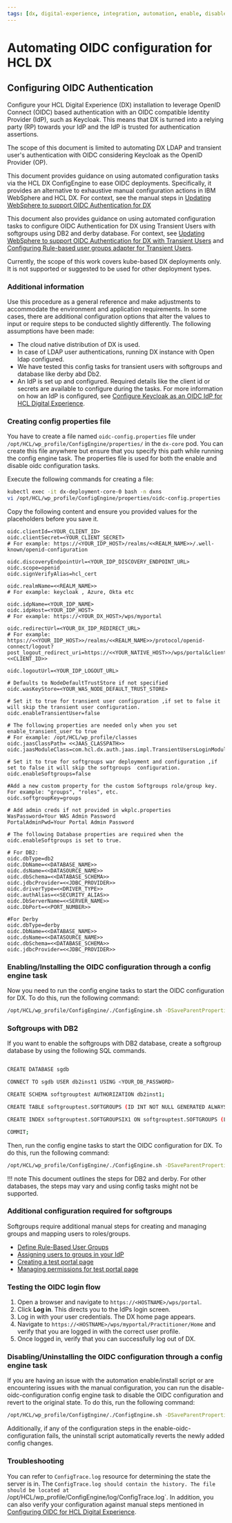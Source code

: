```yaml
---
tags: [dx, digital-experience, integration, automation, enable, disable]
---
```


# Automating OIDC configuration for HCL DX

## Configuring OIDC Authentication

Configure your HCL Digital Experience (DX) installation to leverage OpenID Connect (OIDC) based authentication with an OIDC compatible Identity Provider (IdP), such as Keycloak. This means that DX is turned into a relying party (RP) towards your IdP and the IdP is trusted for authentication assertions.

The scope of this document is limited to automating DX LDAP and transient user's authentication with OIDC considering Keycloak as the OpenID Provider (OP).

This document provides guidance on using automated configuration tasks via the HCL DX ConfigEngine to ease OIDC deployments. Specifically, it provides an alternative to exhaustive manual configuration actions in IBM WebSphere and HCL DX. For context, see the manual steps in [Updating WebSphere to support OIDC Authentication for DX](../dx-update-webshpere-for-oidc.md)

This document also provides guidance on using automated configuration tasks to configure OIDC Authentication for DX using Transient Users with softgroups using DB2 and derby database. For context, see [Updating WebSphere to support OIDC Authentication for DX with Transient Users](../transient-users/dx-update-webshpere-for-oidc-transient-users.md) and [Configuring Rule-based user groups adapter for Transient Users](../transient-users/transient-users-softgroups-configuration.md).

Currently, the scope of this work covers kube-based DX deployments only. It is not supported or suggested to be used for other deployment types.

### Additional information

Use this procedure as a general reference and make adjustments to accommodate the environment and application requirements. In some cases, there are additional configuration options that alter the values to input or require steps to be conducted slightly differently. The following assumptions have been made:

- The cloud native distribution of DX is used.
- In case of LDAP user authentications, running DX instance with Open ldap configured.
- We have tested this config tasks for transient users with softgroups and database like derby abd Db2. 
- An IdP is set up and configured. Required details like the client id or secrets are available to configure during the tasks. For more information on how an IdP is configured, see [Configure Keycloak as an OIDC IdP for HCL Digital Experience](https://github.com/HCL-TECH-SOFTWARE/hclds-keycloak/blob/main/docs/integration/ds-integration/dx/dx-keycloak-configuration.md).

### Creating config properties file

You have to create a file named `oidc-config.properties` file under `/opt/HCL/wp_profile/ConfigEngine/properties/` in the `dx-core` pod. You can create this file anywhere but ensure that you specify this path while running the config engine task. The properties file is used for both the enable and disable oidc configuration tasks.

Execute the following commands for creating a file:

```sh
kubectl exec -it dx-deployment-core-0 bash -n dxns
vi /opt/HCL/wp_profile/ConfigEngine/properties/oidc-config.properties
```

Copy the following content and ensure you provided values for the placeholders before you save it.

```properties
oidc.clientId=<YOUR_CLIENT_ID>
oidc.clientSecret=<YOUR_CLIENT_SECRET>
# For example: https://<YOUR_IDP_HOST>/realms/<<REALM_NAME>>/.well-known/openid-configuration

oidc.discoveryEndpointUrl=<YOUR_IDP_DISCOVERY_ENDPOINT_URL>
oidc.scope=openid
oidc.signVerifyAlias=hcl_cert

oidc.realmName=<<REALM_NAME>>
# For example: keycloak , Azure, Okta etc

oidc.idpName=<YOUR_IDP_NAME>
oidc.idpHost=<YOUR_IDP_HOST>
# For example: https://<YOUR_DX_HOST>/wps/myportal

oidc.redirectUrl=<YOUR_DX_IDP_REDIRECT_URL>
# For example: https://<<YOUR_IDP_HOST>>/realms/<<REALM_NAME>>/protocol/openid-connect/logout?post_logout_redirect_uri=https://<<YOUR_NATIVE_HOST>>/wps/portal&client_id=<<CLIENT_ID>>

oidc.logoutUrl=<YOUR_IDP_LOGOUT_URL>

# Defaults to NodeDefaultTrustStore if not specified
oidc.wasKeyStore=<YOUR_WAS_NODE_DEFAULT_TRUST_STORE>

# Set it to true for transient user configuration ,if set to false it will skip the transient user configuration.
oidc.enableTransientUser=false

# The following properties are needed only when you set enable_transient_user to true
# For example: /opt/HCL/wp_profile/classes
oidc.jaasClassPath= <<JAAS_CLASSPATH>>
oidc.jaasModuleClass=com.hcl.dx.auth.jaas.impl.TransientUsersLoginModule

# Set it to true for softgroups war deployment and configuration ,if set to false it will skip the softgroups  configuration.
oidc.enableSoftgroups=false

#Add a new custom property for the custom Softgroups role/group key. For example: "groups", "roles", etc.
oidc.softgroupKey=groups

# Add admin creds if not provided in wkplc.properties
WasPassword=Your WAS Admin Password
PortalAdminPwd=Your Portal Admin Password

# The following Database properties are required when the oidc.enableSoftgroups is set to true.

# For DB2:
oidc.dbType=db2
oidc.DbName=<<DATABASE_NAME>>
oidc.dsName=<<DATASOURCE_NAME>>
oidc.dbSchema=<<DATABASE_SCHEMA>>
oidc.jdbcProvider=<<JDBC_PROVIDER>>
oidc.driverType=<<DRIVER_TYPE>>
oidc.authAlias=<<SECURITY_ALIAS>>
oidc.DbServerName=<<SERVER_NAME>>
oidc.DbPort=<<PORT_NUMBER>>

#For Derby
oidc.dbType=derby
oidc.DbName=<<DATABASE_NAME>>
oidc.dsName=<<DATASOURCE_NAME>>
oidc.dbSchema=<<DATABASE_SCHEMA>>
oidc.jdbcProvider=<<JDBC_PROVIDER>>
```

### Enabling/Installing the OIDC configuration through a config engine task

Now you need to run the config engine tasks to start the OIDC configuration for DX. To do this, run the following command:

```sh
/opt/HCL/wp_profile/ConfigEngine/./ConfigEngine.sh -DSaveParentProperties=true -DparentProperties="/opt/HCL/wp_profile/ConfigEngine/properties/oidc-config.properties" enable-oidc-configuration
```

### Softgroups with DB2

If you want to enable the softgroups with DB2 database, create a softgroup database by using the following SQL commands.

```sh

CREATE DATABASE sgdb

CONNECT TO sgdb USER db2inst1 USING <YOUR_DB_PASSWORD>

CREATE SCHEMA softgrouptest AUTHORIZATION db2inst1;

CREATE TABLE softgrouptest.SOFTGROUPS (ID INT NOT NULL GENERATED ALWAYS AS IDENTITY, GROUPNAME VARCHAR(128) NOT NULL, RULE VARCHAR(300) NOT NULL, DESCRIPTION VARCHAR(512), LASTMODIFIED TIMESTAMP, PRIMARY KEY (ID), UNIQUE (GROUPNAME));

CREATE INDEX softgrouptest.SOFTGROUPSIX1 ON softgrouptest.SOFTGROUPS (LASTMODIFIED DESC);

COMMIT;
```

Then, run the config engine tasks to start the OIDC configuration for DX. To do this, run the following command:

```sh
/opt/HCL/wp_profile/ConfigEngine/./ConfigEngine.sh -DSaveParentProperties=true -DparentProperties="/opt/HCL/wp_profile/ConfigEngine/properties/oidc-config.properties" enable-oidc-configuration
```

!!! note
        This document outlines the steps for DB2 and derby. For other databases, the steps may vary and using config tasks might not be supported.

### Additional configuration required for softgroups

Softgroups require additional manual steps for creating and managing groups and mapping users to roles/groups.

- [Define Rule-Based User Groups](../transient-users/transient-users-softgroups-configuration#define-rule-based-user-groups)
- [Assigning users to groups in your IdP](../transient-users/transient-users-softgroups-configuration#assigning-users-to-groups-in-your-idp)
- [Creating a test portal page](../transient-users/transient-users-softgroups-configuration#creating-a-test-portal-page)
- [Managing permissions for test portal page](../transient-users/transient-users-softgroups-configuration#managing-permissions-for-test-portal-page)


### Testing the OIDC login flow

1. Open a browser and navigate to `https://<HOSTNAME>/wps/portal`.
1. Click **Log in**. This directs you to the IdPs login screen.
1. Log in with your user credentials. The DX home page appears.
1. Navigate to `https://<HOSTNAME>/wps/myportal/Practitioner/Home` and verify that you are logged in with the correct user profile.
1. Once logged in, verify that you can successfully log out of DX.


### Disabling/Uninstalling the OIDC configuration through a config engine task

If you are having an issue with the automation enable/install script or are encountering issues with the manual configuration, you can run the disable-oidc-configuration config engine task to disable the OIDC configuration and revert to the original state. To do this, run the following command:

```sh
/opt/HCL/wp_profile/ConfigEngine/./ConfigEngine.sh -DSaveParentProperties=true -DparentProperties="/opt/HCL/wp_profile/ConfigEngine/properties/oidc-config.properties" disable-oidc-configuration
```

Additionally, if any of the configuration steps in the enable-oidc-configuration fails, the uninstall script automatically reverts the newly added config changes.

### Troubleshooting

You can refer to `ConfigTrace.log` resource for determining the state the server is in. The `ConfigTrace.log should contain the history. The file should be located at `/opt/HCL/wp_profile/ConfigEngine/log/ConfigTrace.log`. In addition, you can also verify your configuration against manual steps mentioned in [Configuring OIDC for HCL Digital Experience](../index.md).
